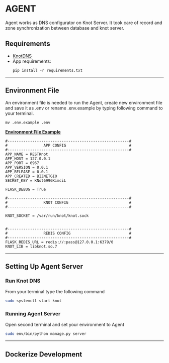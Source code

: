 # AGENT
Agent works as DNS configurator on Knot Server. It took care of record and zone synchronization between database and knot server.

## Requirements

-  [KnotDNS](https://www.knot-dns.cz/download/)
- App requirements:
    ```
    pip install -r requirements.txt
    ```
---------------------------
## Environment File
An environment file is needed to run the Agent, create new environment file and save it as .env or rename .env.example by  typing following command to your terminal.

```
mv .env.example .env
```
**[Environment File Example](https://raw.githubusercontent.com/BiznetGIO/RESTKnot/master/AGENT/.env.example)**

```
#------------------------------------------------------#
#                APP CONFIG                            #
#------------------------------------------------------#
APP_NAME = RESTKnot
APP_HOST = 127.0.0.1
APP_PORT = 6967
APP_VERSION = 0.0.1
APP_RELEASE = 0.0.1
APP_CREATED = BIZNETGIO
SECRET_KEY = KNot6996KimciL

FLASK_DEBUG = True

#------------------------------------------------------#
#                KNOT CONFIG                           #
#------------------------------------------------------#

KNOT_SOCKET = /var/run/knot/knot.sock


#------------------------------------------------------#
#                REDIS CONFIG                          #
#------------------------------------------------------#
FLASK_REDIS_URL = redis://:pass@127.0.0.1:6379/0
KNOT_LIB = libknot.so.7

```
-------------------------
## Setting Up Agent Server

### Run Knot DNS 
From your terminal type the following command

``` bash
sudo systemctl start knot
```
### Running Agent Server
Open second terminal and set your environment to Agent

``` bash
sudo env/bin/python manage.py server
```
----------------------------------
## Dockerize Development


